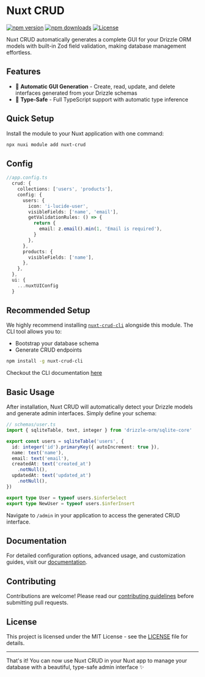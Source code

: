 # Nuxt CRUD

[![npm version][npm-version-src]][npm-version-href]
[![npm downloads][npm-downloads-src]][npm-downloads-href]
[![License][license-src]][license-href]

Nuxt CRUD automatically generates a complete GUI for your Drizzle ORM models with built-in Zod field validation, making database management effortless.

## Features

- 🚀 **Automatic GUI Generation** - Create, read, update, and delete interfaces generated from your Drizzle schemas
- 🔧 **Type-Safe** - Full TypeScript support with automatic type inference

## Quick Setup

Install the module to your Nuxt application with one command:

```bash
npx nuxi module add nuxt-crud
```

## Config 

```ts
//app.config.ts
  crud: {
    collections: ['users', 'products'],
    config: {
      users: {
        icon: 'i-lucide-user',
        visibleFields: ['name', 'email'],
        getValidationRules: () => {
          return {
            email: z.email().min(1, 'Email is required'),
          }
        },
      },
      products: {
        visibleFields: ['name'],
      },
    },
  },
  ui: {
    ...nuxtUIConfig
  }
```

## Recommended Setup

We highly recommend installing [`nuxt-crud-cli`](https://www.npmjs.com/package/nuxt-crud-cli) alongside this module. The CLI tool allows you to:

- Bootstrap your database schema 
- Generate CRUD endpoints

```bash
npm install -g nuxt-crud-cli
```
Checkout the CLI documentation [here](https://github.com/dennisadriaans/nuxt-crud/blob/main/packages/cli/README.md)
## Basic Usage

After installation, Nuxt CRUD will automatically detect your Drizzle models and generate admin interfaces. Simply define your schema:

```typescript
// schemas/user.ts
import { sqliteTable, text, integer } from 'drizzle-orm/sqlite-core'

export const users = sqliteTable('users', {
  id: integer('id').primaryKey({ autoIncrement: true }),
  name: text('name'),
  email: text('email'),
  createdAt: text('created_at')
    .notNull(),
  updatedAt: text('updated_at')
    .notNull(),
})

export type User = typeof users.$inferSelect
export type NewUser = typeof users.$inferInsert

```

Navigate to `/admin` in your application to access the generated CRUD interface.

## Documentation

For detailed configuration options, advanced usage, and customization guides, visit our [documentation](https://nuxt-crud-dennisadriaans.nuxt.dev/getting-started/module).

## Contributing

Contributions are welcome! Please read our [contributing guidelines](CONTRIBUTING.md) before submitting pull requests.

## License

This project is licensed under the MIT License - see the [LICENSE](LICENSE) file for details.

---

That's it! You can now use Nuxt CRUD in your Nuxt app to manage your database with a beautiful, type-safe admin interface ✨

<!-- Badges -->
[npm-version-src]: https://img.shields.io/npm/v/nuxt-crud/latest.svg?style=flat&colorA=020420&colorB=00DC82
[npm-version-href]: https://npmjs.com/package/nuxt-crud

[npm-downloads-src]: https://img.shields.io/npm/dm/nuxt-crud.svg?style=flat&colorA=020420&colorB=00DC82
[npm-downloads-href]: https://npm.chart.dev/nuxt-crud

[license-src]: https://img.shields.io/npm/l/nuxt-crud.svg?style=flat&colorA=020420&colorB=00DC82
[license-href]: https://npmjs.com/package/nuxt-crud

[nuxt-src]: https://img.shields.io/badge/Nuxt-020420?logo=nuxt.js
[nuxt-href]: https://nuxt.com